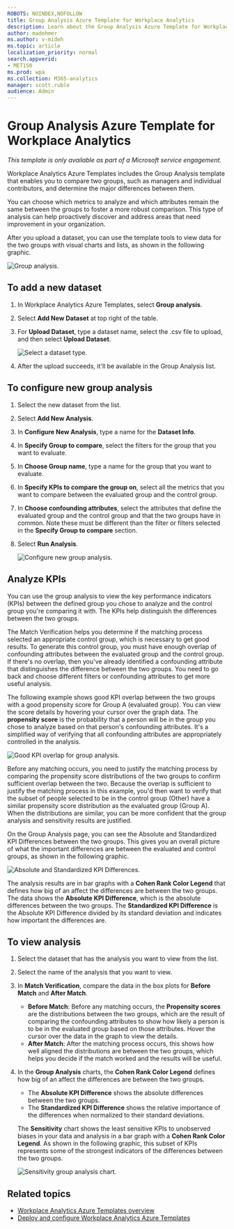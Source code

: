 ```yaml
---
ROBOTS: NOINDEX,NOFOLLOW
title: Group Analysis Azure Template for Workplace Analytics 
description: Learn about the Group Analysis Azure Template for Workplace Analytics and how to use it for advanced data analysis
author: madehmer
ms.author: v-mideh
ms.topic: article
localization_priority: normal 
search.appverid:
- MET150
ms.prod: wpa
ms.collection: M365-analytics
manager: scott.ruble
audience: Admin
---
```

# Group Analysis Azure Template for Workplace Analytics

_This template is only available as part of a Microsoft service engagement._

Workplace Analytics Azure Templates includes the Group Analysis template that enables you to compare two groups, such as managers and individual contributors, and determine the major differences between them.

You can choose which metrics to analyze and which attributes remain the same between the groups to foster a more robust comparison. This type of analysis can help proactively discover and address areas that need improvement in your organization.

After you upload a dataset, you can use the template tools to view data for the two groups with visual charts and lists, as shown in the following graphic.

   ![Group analysis.](./images/group-analysis.png)

## To add a new dataset

1. In Workplace Analytics Azure Templates, select **Group analysis**.
2. Select **Add New Dataset** at top right of the table.
3. For **Upload Dataset**, type a dataset name, select the .csv file to upload, and then select **Upload Dataset**.

   ![Select a dataset type.](./images/group-dataset.png)

4. After the upload succeeds, it'll be available in the Group Analysis list.

## To configure new group analysis

1. Select the new dataset from the list.
2. Select **Add New Analysis**.
3. In **Configure New Analysis**, type a name for the **Dataset Info**.
4. In **Specify Group to compare**, select the filters for the group that you want to evaluate.
5. In **Choose Group name**, type a name for the group that you want to evaluate.
6. In **Specify KPIs to compare the group on**, select all the metrics that you want to compare between the evaluated group and the control group.
7. In **Choose confounding attributes**, select the attributes that define the evaluated group and the control group and that the two groups have in common. Note these must be different than the filter or filters selected in the **Specify Group to compare** section.
8. Select **Run Analysis**.

   ![Configure new group analysis.](./images/group-analysis-config.png)

## Analyze KPIs

You can use the group analysis to view the key performance indicators (KPIs) between the defined group you chose to analyze and the control group you're comparing it with. The KPIs help distinguish the differences between the two groups.

The Match Verification helps you determine if the matching process selected an appropriate control group, which is necessary to get good results. To generate this control group, you must have enough overlap of confounding attributes between the evaluated group and the control group. If there's no overlap, then you've already identified a confounding attribute that distinguishes the difference between the two groups. You need to go back and choose different filters or confounding attributes to get more useful analysis.

The following example shows good KPI overlap between the two groups with a good propensity score for Group A (evaluated group). You can view the score details by hovering your cursor over the graph data. The **propensity score** is the probability that a person will be in the group you chose to analyze based on that person's confounding attributes. It's a simplified way of verifying that all confounding attributes are appropriately controlled in the analysis.

  ![Good KPI overlap for group analysis.](./images/group-kpi-overlap.png)
  
Before any matching occurs, you need to justify the matching process by comparing the propensity score distributions of the two groups to confirm sufficient overlap between the two. Because the overlap is sufficient to justify the matching process in this example, you'd then want to verify that the subset of people selected to be in the control group (Other) have a similar propensity score distribution as the evaluated group (Group A). When the distributions are similar, you can be more confident that the group analysis and sensitivity results are justified.

On the Group Analysis page, you can see the Absolute and Standardized KPI Differences between the two groups. This gives you an overall picture of what the important differences are between the evaluated and control groups, as shown in the following graphic.

  ![Absolute and Standardized KPI Differences.](./images/group-analysis-charts.png)

The analysis results are in bar graphs with a **Cohen Rank Color Legend** that defines how big of an affect the differences are between the two groups. The data shows the **Absolute KPI Difference**, which is the absolute differences between the two groups. The **Standardized KPI Difference** is the Absolute KPI Difference divided by its standard deviation and indicates how important the differences are.

## To view analysis

1. Select the dataset that has the analysis you want to view from the list.
2. Select the name of the analysis that you want to view.
3. In **Match Verification**, compare the data in the box plots for **Before Match** and **After Match**.

   * **Before Match**: Before any matching occurs, the **Propensity scores** are the distributions between the two groups, which are the result of comparing the confounding attributes to show how likely a person is to be in the evaluated group based on those attributes. Hover the cursor over the data in the graph to view the details.
   * **After Match**: After the matching process occurs, this shows how well aligned the distributions are between the two groups, which helps you decide if the match worked and the results will be useful.

4. In the **Group Analysis** charts, the **Cohen Rank Color Legend** defines how big of an affect the differences are between the two groups.

   * The **Absolute KPI Difference** shows the absolute differences between the two groups.
   * The **Standardized KPI Difference** shows the relative importance of the differences when normalized to their standard deviations.

   The **Sensitivity** chart shows the least sensitive KPIs to unobserved biases in your data and analysis in a bar graph with a **Cohen Rank Color Legend**. As shown in the following graphic, this subset of KPIs represents some of the strongest indicators of the differences between the two groups.

    ![Sensitivity group analysis chart.](./images/group-analysis-sensitivity.png)

## Related topics

* [Workplace Analytics Azure Templates overview](./overview.md)
* [Deploy and configure Workplace Analytics Azure Templates](./deploy-configure.md)
